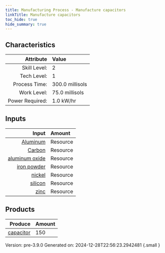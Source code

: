 ```yaml
---
title: Manufacturing Process - Manufacture capacitors
linkTitle: Manufacture capacitors
toc_hide: true
hide_summary: true
---
```



## Characteristics

| Attribute      | Value |
|--------:|:------|
|Skill Level:|2|
|Tech Level:|1|
|Process Time:|300.0 millisols|
|Work Level:|75.0 millisols|
|Power Required:|1.0 kW/hr|

## Inputs

| Input      | Amount |
|--------:|:------|
|[Aluminum](/docs/definitions/resource/aluminum)|Resource|0.1 kg|
|[Carbon](/docs/definitions/resource/carbon)|Resource|1.0 kg|
|[aluminum oxide](/docs/definitions/resource/aluminum-oxide)|Resource|0.1 kg|
|[iron powder](/docs/definitions/resource/iron-powder)|Resource|0.05 kg|
|[nickel](/docs/definitions/resource/nickel)|Resource|0.05 kg|
|[silicon](/docs/definitions/resource/silicon)|Resource|1.0 kg|
|[zinc](/docs/definitions/resource/zinc)|Resource|0.05 kg|

## Products


| Produce      | Amount |
|--------:|:------|
|[capacitor](/docs/definitions/part/capacitor)|150|


Version: pre-3.9.0 Generated on: 2024-12-28T22:56:23.2942481
{.small }

